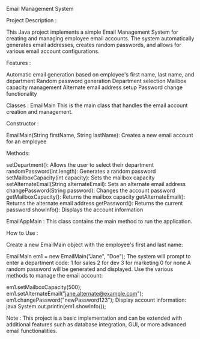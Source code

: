 Email Management System 

Project Description : 

This Java project implements a simple Email Management System for creating and managing employee email accounts. The system automatically generates email addresses, creates random passwords, and allows for various email account configurations.


Features :

Automatic email generation based on employee's first name, last name, and department
Random password generation
Department selection
Mailbox capacity management
Alternate email address setup
Password change functionality




Classes : 
EmailMain
This is the main class that handles the email account creation and management.

Constructor : 

EmailMain(String firstName, String lastName): Creates a new email account for an employee

Methods:

setDepartment(): Allows the user to select their department
randomPassword(int length): Generates a random password
setMailboxCapacity(int capacity): Sets the mailbox capacity
setAlternateEmail(String alternateEmail): Sets an alternate email address
changePassword(String password): Changes the account password
getMailboxCapacity(): Returns the mailbox capacity
getAlternateEmail(): Returns the alternate email address
getPassword(): Returns the current password
showInfo(): Displays the account information

EmailAppMain : 
This class contains the main method to run the application.


How to Use :

Create a new EmailMain object with the employee's first and last name:

EmailMain em1 = new EmailMain("Jane", "Doe");
The system will prompt to enter a department code:
1 for sales
2 for dev
3 for marketing
0 for none
A random password will be generated and displayed.
Use the various methods to manage the email account:

em1.setMailboxCapacity(500);
em1.setAlternateEmail("jane.alternate@example.com");
em1.changePassword("newPassword123");
Display account information:
java
System.out.println(em1.showInfo());


Note : 
This project is a basic implementation and can be extended with additional features such as database integration, GUI, or more advanced email functionalities.
